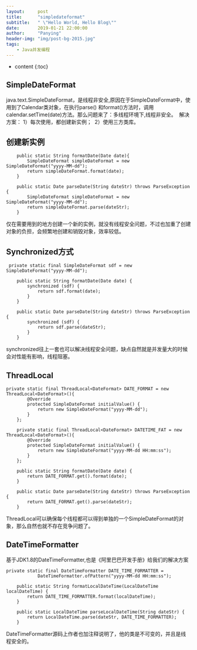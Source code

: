 ```yaml
---
layout:     post
title:      "simpledateformat"
subtitle:   " \"Hello World, Hello Blog\""
date:       2019-01-21 22:00:00
author:     "Panying"
header-img: "img/post-bg-2015.jpg"
tags:
    - Java并发编程
---
```


* content
{:toc}

## SimpleDateFormat

java.text.SimpleDateFormat，是线程非安全,原因在于SimpleDateFormat中，使用到了Calendar类对象，在执行parse() 和format()方法时，调用calendar.setTime(date)方法。那么问题来了：多线程环境下,线程非安全。 
解决方案：
1）每次使用，都创建新实例； 
2）使用三方类库。

## 创建新实例
```
	public static String formatDate(Date date){
        SimpleDateFormat simpleDateFormat = new SimpleDateFormat("yyyy-MM-dd");
        return simpleDateFormat.format(date);
    }

	public static Date parseDate(String dateStr) throws ParseException {
        SimpleDateFormat simpleDateFormat = new SimpleDateFormat("yyyy-MM-dd");
        return simpleDateFormat.parse(dateStr);
    }
```
仅在需要用到的地方创建一个新的实例，就没有线程安全问题，不过也加重了创建对象的负担，会频繁地创建和销毁对象，效率较低。

## Synchronized方式
```
 private static final SimpleDateFormat sdf = new SimpleDateFormat("yyyy-MM-dd");

    public static String formatDate(Date date) {
        synchronized (sdf) {
            return sdf.format(date);
        }
    }
    
    public static Date parseDate(String dateStr) throws ParseException {
        synchronized (sdf) {
            return sdf.parse(dateStr);
        }
    }
```
synchronized往上一套也可以解决线程安全问题，缺点自然就是并发量大的时候会对性能有影响，线程阻塞。

## ThreadLocal
```
private static final ThreadLocal<DateFormat> DATE_FORMAT = new ThreadLocal<DateFormat>(){
        @Override
        protected SimpleDateFormat initialValue() {
            return new SimpleDateFormat("yyyy-MM-dd");
        }
    };

    private static final ThreadLocal<DateFormat> DATETIME_FAT = new ThreadLocal<DateFormat>(){
        @Override
        protected SimpleDateFormat initialValue() {
            return new SimpleDateFormat("yyyy-MM-dd HH:mm:ss");
        }
    };

    public static String formatDate(Date date) {
        return DATE_FORMAT.get().format(date);
    }
    
    public static Date parseDate(String dateStr) throws ParseException {
        return DATE_FORMAT.get().parse(dateStr);
    }
```
ThreadLocal可以确保每个线程都可以得到单独的一个SimpleDateFormat的对象，那么自然也就不存在竞争问题了。

## DateTimeFormatter
基于JDK1.8的DateTimeFormatter,也是《阿里巴巴开发手册》给我们的解决方案
```
private static final DateTimeFormatter DATE_TIME_FORMATTER = 
            DateTimeFormatter.ofPattern("yyyy-MM-dd HH:mm:ss");

    public static String formatLocalDateTime(LocalDateTime localDateTime) {
        return DATE_TIME_FORMATTER.format(localDateTime);
    }

    public static LocalDateTime parseLocalDateTime(String dateStr) {
        return LocalDateTime.parse(dateStr, DATE_TIME_FORMATTER);
    }
```
DateTimeFormatter源码上作者也加注释说明了，他的类是不可变的，并且是线程安全的。
